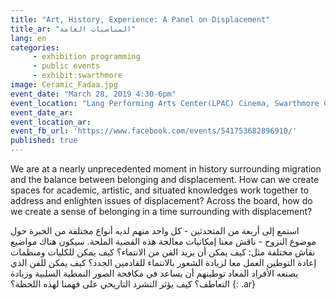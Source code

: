 ```yaml
---
title: "Art, History, Experience: A Panel on Displacement"
title_ar: "المناسبات العامة"
lang: en
categories:
     - exhibition programming
     - public events
     - exhibit:swarthmore
image: Ceramic_Fadaa.jpg
event_date: "March 28, 2019 4:30-6pm"
event_location: "Lang Performing Arts Center(LPAC) Cinema, Swarthmore College"
event_date_ar:
event_location_ar:
event_fb_url: 'https://www.facebook.com/events/541753682896910/'
published: true
---
```


We are at a nearly unprecedented moment in history surrounding migration and the balance between belonging and displacement. How can we create spaces for academic, artistic, and situated knowledges work together to address and enlighten issues of displacement? Across the board, how do we create a sense of belonging in a time surrounding with displacement?

استمع إلى أربعة من المتحدثين - كل واحد منهم لديه أنواع مختلفة من الخبرة حول موضوع النزوح - ناقش معنا إمكانيات معالجة هذه القضية الملحة. سيكون هناك مواضيع نقاش مختلفة مثل: كيف يمكن أن يزيد الفن من الانتماء؟ كيف يمكن للكليات ومنظمات إعادة التوطين العمل معا لزيادة الشعور بالانتماء للقادمين الجدد؟ كيف يمكن للفن الذي يصنعه الأفراد المعاد توطينهم أن يساعد في مكافحة الصور النمطية السلبية وزيادة التعاطف؟ كيف يؤثر التشرد التاريخي على فهمنا لهذه اللحظة؟
{: .ar}
